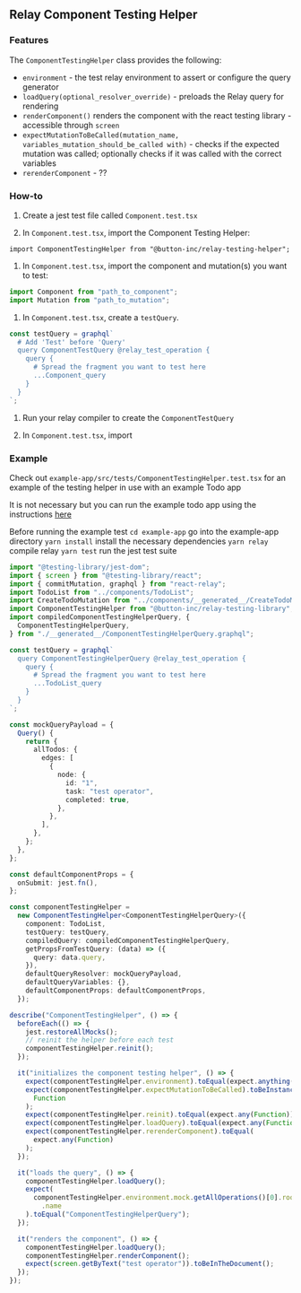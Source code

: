 ## Relay Component Testing Helper

### Features

The `ComponentTestingHelper` class provides the following:

- `environment` - the test relay environment to assert or configure the query generator
- `loadQuery(optional_resolver_override)` - preloads the Relay query for rendering
- `renderComponent()` renders the component with the react testing library - accessible through `screen`
- `expectMutationToBeCalled(mutation_name, variables_mutation_should_be_called with)` - checks if the expected mutation was called; optionally checks if it was called with the correct variables
- `rerenderComponent` - ??

### How-to

1. Create a jest test file called `Component.test.tsx`

1. In `Component.test.tsx`, import the Component Testing Helper:

`import ComponentTestingHelper from "@button-inc/relay-testing-helper";`

1. In `Component.test.tsx`, import the component and mutation(s) you want to test:

```typescript
import Component from "path_to_component";
import Mutation from "path_to_mutation";
```

1. In `Component.test.tsx`, create a `testQuery`.

```typescript
const testQuery = graphql`
  # Add 'Test' before 'Query'
  query ComponentTestQuery @relay_test_operation {
    query {
      # Spread the fragment you want to test here
      ...Component_query
    }
  }
`;
```

1. Run your relay compiler to create the `ComponentTestQuery`

1. In `Component.test.tsx`, import

### Example

Check out `example-app/src/tests/ComponentTestingHelper.test.tsx` for an example of the testing helper in use with an example Todo app

It is not necessary but you can run the example todo app using the instructions [here](./example-app/README.md)

Before running the example test
`cd example-app` go into the example-app directory
`yarn install` install the necessary dependencies
`yarn relay` compile relay
`yarn test` run the jest test suite

```typescript
import "@testing-library/jest-dom";
import { screen } from "@testing-library/react";
import { commitMutation, graphql } from "react-relay";
import TodoList from "../components/TodoList";
import CreateTodoMutation from "../components/__generated__/CreateTodoMutation.graphql";
import ComponentTestingHelper from "@button-inc/relay-testing-library";
import compiledComponentTestingHelperQuery, {
  ComponentTestingHelperQuery,
} from "./__generated__/ComponentTestingHelperQuery.graphql";

const testQuery = graphql`
  query ComponentTestingHelperQuery @relay_test_operation {
    query {
      # Spread the fragment you want to test here
      ...TodoList_query
    }
  }
`;

const mockQueryPayload = {
  Query() {
    return {
      allTodos: {
        edges: [
          {
            node: {
              id: "1",
              task: "test operator",
              completed: true,
            },
          },
        ],
      },
    };
  },
};

const defaultComponentProps = {
  onSubmit: jest.fn(),
};

const componentTestingHelper =
  new ComponentTestingHelper<ComponentTestingHelperQuery>({
    component: TodoList,
    testQuery: testQuery,
    compiledQuery: compiledComponentTestingHelperQuery,
    getPropsFromTestQuery: (data) => ({
      query: data.query,
    }),
    defaultQueryResolver: mockQueryPayload,
    defaultQueryVariables: {},
    defaultComponentProps: defaultComponentProps,
  });

describe("ComponentTestingHelper", () => {
  beforeEach(() => {
    jest.restoreAllMocks();
    // reinit the helper before each test
    componentTestingHelper.reinit();
  });

  it("initializes the component testing helper", () => {
    expect(componentTestingHelper.environment).toEqual(expect.anything());
    expect(componentTestingHelper.expectMutationToBeCalled).toBeInstanceOf(
      Function
    );
    expect(componentTestingHelper.reinit).toEqual(expect.any(Function));
    expect(componentTestingHelper.loadQuery).toEqual(expect.any(Function));
    expect(componentTestingHelper.rerenderComponent).toEqual(
      expect.any(Function)
    );
  });

  it("loads the query", () => {
    componentTestingHelper.loadQuery();
    expect(
      componentTestingHelper.environment.mock.getAllOperations()[0].root.node
        .name
    ).toEqual("ComponentTestingHelperQuery");
  });

  it("renders the component", () => {
    componentTestingHelper.loadQuery();
    componentTestingHelper.renderComponent();
    expect(screen.getByText("test operator")).toBeInTheDocument();
  });
});
```
